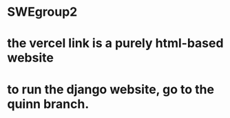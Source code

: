 # SWEgroup2
# the vercel link is a purely html-based website
# to run the django website, go to the quinn branch.
